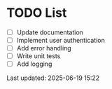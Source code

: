 # TODO List

- [ ] Update documentation
- [ ] Implement user authentication
- [ ] Add error handling
- [ ] Write unit tests
- [ ] Add logging

Last updated: 2025-06-19 15:22
